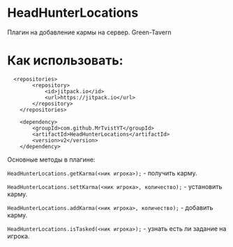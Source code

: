 # HeadHunterLocations

Плагин на добавление кармы на сервер. Green-Tavern

# Как использовать:

```
  <repositories>
		<repository>
		    <id>jitpack.io</id>
		    <url>https://jitpack.io</url>
		</repository>
	</repositories>
```
```
	<dependency>
	    <groupId>com.github.MrTvistYT</groupId>
	    <artifactId>HeadHunterLocations</artifactId>
	    <version>v2</version>
	</dependency>
```


Основные методы в плагине:

```HeadHunterLocations.getKarma(<ник игрока>);```  - получить карму.


```HeadHunterLocations.settKarma(<ник игрока>, количество);``` - установить карму.


```HeadHunterLocations.addKarma(<ник игрока>, количество);``` - добавить карму.


```HeadHunterLocations.isTasked(<ник игрока>);``` - узнать есть ли задание на игрока.
